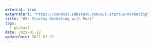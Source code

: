 ```yaml
---
external: true
externalUrl: "https://candost.substack.com/p/5-startup-marketing"
title: "#5: Startup Marketing with Peri"
tags:
  - podcast
date: 2021-01-12
updateDate: 2021-01-12
---
```

